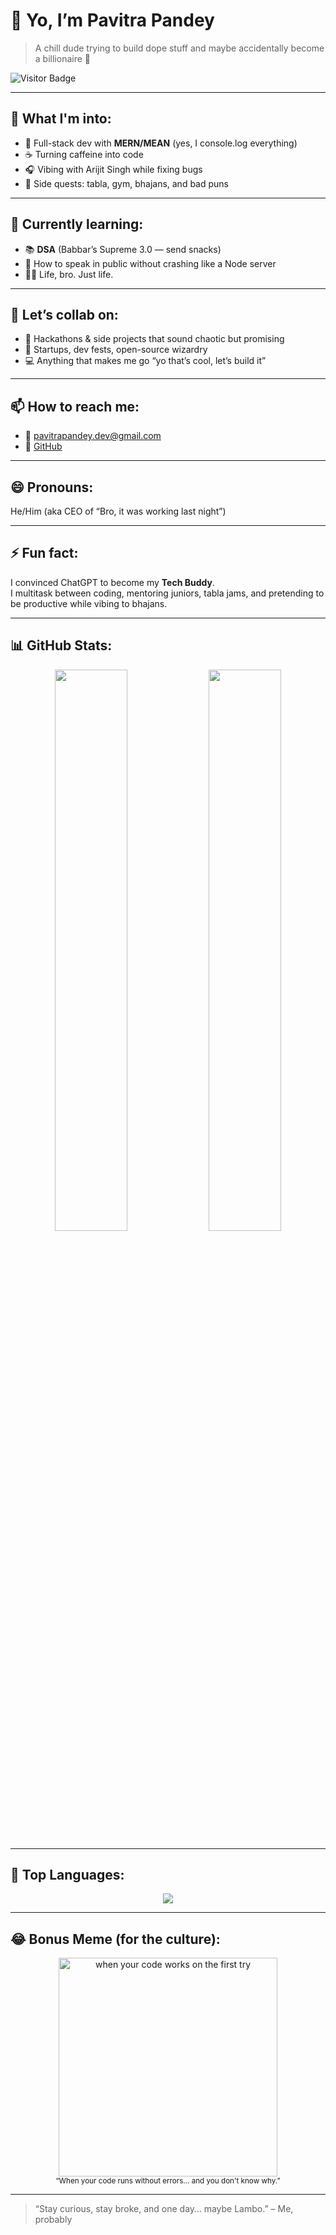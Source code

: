 # 👋 Yo, I’m Pavitra Pandey

> A chill dude trying to build dope stuff and maybe accidentally become a billionaire 💸

![Visitor Badge](https://komarev.com/ghpvc/?username=2005pavitra&style=flat-square&color=blue)

---

## 👀 What I'm into:
- 🔧 Full-stack dev with **MERN/MEAN** (yes, I console.log everything)
- ☕ Turning caffeine into code
- 🎧 Vibing with Arijit Singh while fixing bugs
- 🧠 Side quests: tabla, gym, bhajans, and bad puns

---

## 🌱 Currently learning:
- 📚 **DSA** (Babbar’s Supreme 3.0 — send snacks)
- 🎤 How to speak in public without crashing like a Node server
- 🧘‍♂️ Life, bro. Just life.

---

## 💞️ Let’s collab on:
- 🚀 Hackathons & side projects that sound chaotic but promising
- 🧩 Startups, dev fests, open-source wizardry
- 💻 Anything that makes me go “yo that’s cool, let’s build it”

---

## 📫 How to reach me:
- 📧 pavitrapandey.dev@gmail.com  
- 🐙 [GitHub](https://github.com/2005pavitra)

---

## 😄 Pronouns:
He/Him (aka CEO of “Bro, it was working last night”)

---

## ⚡ Fun fact:
I convinced ChatGPT to become my **Tech Buddy**.  
I multitask between coding, mentoring juniors, tabla jams, and pretending to be productive while vibing to bhajans.

---

## 📊 GitHub Stats:

<div align="center">
  <img src="https://github-readme-stats.vercel.app/api?username=2005pavitra&show_icons=true&theme=radical" width="48%" />
  <img src="https://github-readme-streak-stats.herokuapp.com?user=2005pavitra&theme=radical&hide_border=true" width="48%" />
</div>

---

## 🧠 Top Languages:

<div align="center">
  <img src="https://github-readme-stats.vercel.app/api/top-langs/?username=2005pavitra&layout=compact&theme=tokyonight" />
</div>

---

## 😂 Bonus Meme (for the culture):

<div align="center">
  <img src="https://i.imgur.com/jZ8yWqv.gif" width="350px" alt="when your code works on the first try">
  <br>
  <sub>“When your code runs without errors... and you don't know why.”</sub>
</div>

---

> “Stay curious, stay broke, and one day… maybe Lambo.” – Me, probably  
